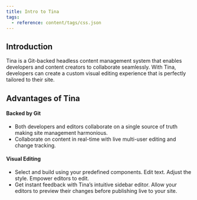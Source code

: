 ```yaml
---
title: Intro to Tina
tags:
  - reference: content/tags/css.json
---
```


## Introduction

Tina is a Git-backed headless content management system that enables developers and content creators to collaborate seamlessly. With Tina, developers can create a custom visual editing experience that is perfectly tailored to their site.

## Advantages of Tina

#### Backed by Git

* Both developers and editors collaborate on a single source of truth making site management harmonious.
* Collaborate on content in real-time with live multi-user editing and change tracking.

#### Visual Editing

* Select and build using your predefined components. Edit text. Adjust the style. Empower editors to edit.
* Get instant feedback with Tina’s intuitive sidebar editor. Allow your editors to preview their changes before publishing live to your site.
